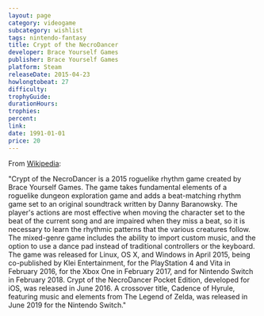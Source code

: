 ```yaml
---
layout: page
category: videogame
subcategory: wishlist
tags: nintendo-fantasy
title: Crypt of the NecroDancer
developer: Brace Yourself Games
publisher: Brace Yourself Games
platform: Steam
releaseDate: 2015-04-23
howlongtobeat: 27
difficulty:
trophyGuide:
durationHours:
trophies:
percent:
link:
date: 1991-01-01
price: 20
---
```


From [Wikipedia](https://en.wikipedia.org/wiki/Crypt_of_the_NecroDancer):

"Crypt of the NecroDancer is a 2015 roguelike rhythm game created by Brace Yourself Games. The game takes fundamental elements of a roguelike dungeon exploration game and adds a beat-matching rhythm game set to an original soundtrack written by Danny Baranowsky. The player's actions are most effective when moving the character set to the beat of the current song and are impaired when they miss a beat, so it is necessary to learn the rhythmic patterns that the various creatures follow. The mixed-genre game includes the ability to import custom music, and the option to use a dance pad instead of traditional controllers or the keyboard. The game was released for Linux, OS X, and Windows in April 2015, being co-published by Klei Entertainment, for the PlayStation 4 and Vita in February 2016, for the Xbox One in February 2017, and for Nintendo Switch in February 2018. Crypt of the NecroDancer Pocket Edition, developed for iOS, was released in June 2016. A crossover title, Cadence of Hyrule, featuring music and elements from The Legend of Zelda, was released in June 2019 for the Nintendo Switch."
